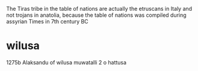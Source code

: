The Tiras tribe in the table of nations are actually the etruscans in Italy and not trojans in anatolia, because the table of nations was compiled during assyrian Times in 7th century BC

# wilusa
1275b Alaksandu of wilusa muwatalli 2 o hattusa